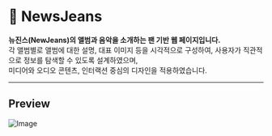 # 🐰 NewsJeans

**뉴진스(NewJeans)의 앨범과 음악을 소개하는 팬 기반 웹 페이지입니다.**  
각 앨범별로 앨범에 대한 설명, 대표 이미지 등을 시각적으로 구성하여, 사용자가 직관적으로 정보를 탐색할 수 있도록 설계하였으며,  
미디어와 오디오 콘텐츠, 인터랙션 중심의 디자인을 적용하였습니다.

---

## Preview

![Image](https://github.com/user-attachments/assets/dae5e991-42d2-483e-9593-cb9ec8397a0c)


